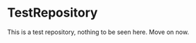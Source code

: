 TestRepository
==============

This is a test repository, nothing to be seen here. Move on now.  
 
 
   
   
   
      
                
          
             
             
          
       
      
       
    
     
    
  
  
 
 
 
